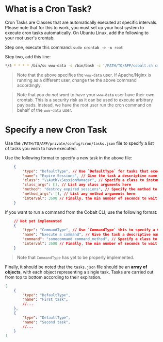 # What is a Cron Task?
Cron Tasks are Classes that are automatically executed at specific intervals. Please note that for this to work, you must set up your host system to execute cron tasks automatically. On Ubuntu Linux, add the following to your root user's crontab.

Step one, execute this command:
`sudo crontab -e -u root`

Step two, add this line:
```sh
*/5 * * * * /bin/su www-data -s /bin/bash -c '/PATH/TO/APP/cobalt.sh cron exec'
```

> Note that the above specifies the `www-data` user. If Apache/Nginx is running as a different user, change the the above command accordingly.

> Note that you *do not want* to have your `www-data` user have their own crontab. This is a security risk as it can be used to execute arbitrary payloads. Instead, we have the root user run the cron command on behalf of the `www-data` user.

# Specify a new Cron Task
Use the `/PATH/TO/APP/private/config/cron/tasks.json` file to specify a list of tasks you wish to have executed.

Use the following format to specify a new task in the above file:
```json
    {
        "type": "DefaultType", // Use `DefaultType` for tasks that execute a class->method
        "name": "Expire Sessions", // Give the task a descriptive name
        "class": "\\Auth\\SessionManager", // Specify a class to instance
        "class_args": [], // List any class arguments here
        "method": "destroy_expired_sessions", // Specify the method to be executed
        "method_args": [], // List any method arguments here
        "interval": 3600 // Finally, the min number of seconds to wait before the next time this process is run
    }
```

If you want to run a command from the Cobalt CLI, use the following format:
```json
    // Not yet implemented
    {
        "type": "CommandType", // Use `CommandType` this to specify a Cobalt CLI command to run
        "name": "Execute a command", // Give the task a descriptive name
        "command": "somecommand command_method", // Specify a class to instance
        "interval": 3600 // Finally, the min number of seconds to wait before the next time this process is run
    }
```
> Note that `CommandType` has yet to be properly implemented.

Finally, it should be noted that the `tasks.json` file should be an **array of objects**, with each object representing a single task. Tasks are carried out from top to bottom according to their expiration.

```json
[
    {
        "type": "DefaultType",
        "name": "First task",
        //...
    },
    {
        "type": "DefaultType",
        "name": "Second task",
        //...
    }
]
```